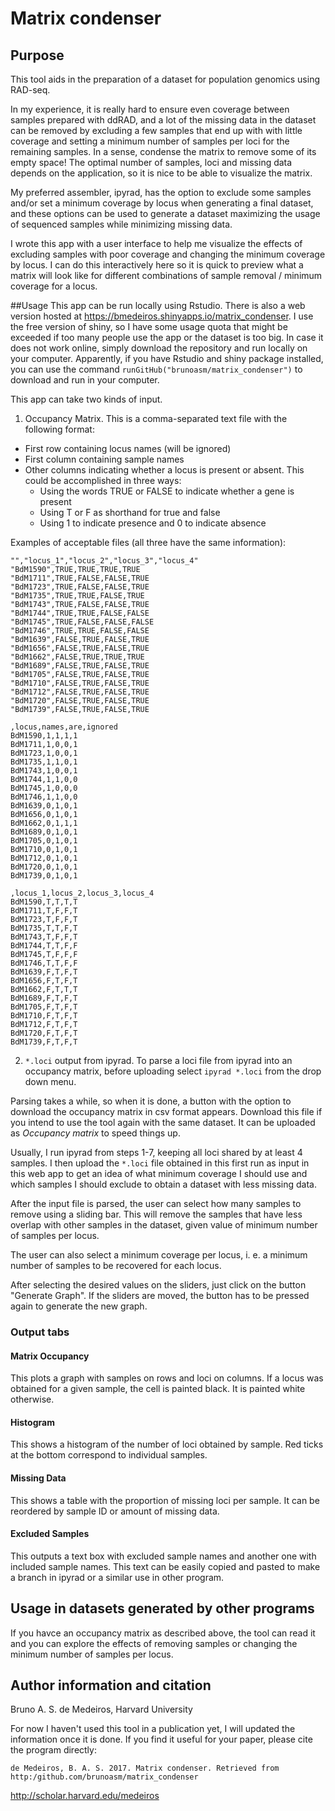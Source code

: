 # Matrix condenser
## Purpose
This tool aids in the preparation of a dataset for population genomics using RAD-seq.

In my experience, it is really hard to ensure even coverage between samples prepared with ddRAD, and a lot of the missing data in the dataset can be removed by excluding a few samples that end up with with little coverage and setting a minimum number of samples per loci for the remaining samples. In a sense, condense the matrix to remove some of its empty space! The optimal number of samples, loci and missing data depends on the application, so it is nice to be able to visualize the matrix.

My preferred assembler, ipyrad, has the option to exclude some samples and/or set a minimum coverage by locus when generating a final dataset, and these options can be used to generate a dataset maximizing the usage of sequenced samples while minimizing missing data.

I wrote this app with a user interface to help me visualize the effects of excluding samples with poor coverage and changing the minimum coverage by locus. I can do this interactively here so it is quick to preview what a matrix will look like for different combinations of sample removal / minimum coverage for a locus.

##Usage
This app can be run locally using Rstudio. There is also a web version hosted at https://bmedeiros.shinyapps.io/matrix_condenser. I use the free version of shiny, so I have some usage quota that might be exceeded if too many people use the app or the dataset is too big. In case it does not work online, simply download the repository and run locally on your computer. Apparently, if you have Rstudio and shiny package installed, you can use the command `runGitHub("brunoasm/matrix_condenser")` to download and run in your computer.

This app can take two kinds of input.

1. Occupancy Matrix.
This is a comma-separated text file with the following format:
 * First row containing locus names (will be ignored)
 * First column containing sample names
 * Other columns indicating whether a locus is present or absent. This could be accomplished in three ways:
   - Using the words TRUE or FALSE to indicate whether a gene is present
   - Using T or F as shorthand for true and false
   - Using 1 to indicate presence and 0 to indicate absence

Examples of acceptable files (all three have the same information):
```
"","locus_1","locus_2","locus_3","locus_4"
"BdM1590",TRUE,TRUE,TRUE,TRUE
"BdM1711",TRUE,FALSE,FALSE,TRUE
"BdM1723",TRUE,FALSE,FALSE,TRUE
"BdM1735",TRUE,TRUE,FALSE,TRUE
"BdM1743",TRUE,FALSE,FALSE,TRUE
"BdM1744",TRUE,TRUE,FALSE,FALSE
"BdM1745",TRUE,FALSE,FALSE,FALSE
"BdM1746",TRUE,TRUE,FALSE,FALSE
"BdM1639",FALSE,TRUE,FALSE,TRUE
"BdM1656",FALSE,TRUE,FALSE,TRUE
"BdM1662",FALSE,TRUE,TRUE,TRUE
"BdM1689",FALSE,TRUE,FALSE,TRUE
"BdM1705",FALSE,TRUE,FALSE,TRUE
"BdM1710",FALSE,TRUE,FALSE,TRUE
"BdM1712",FALSE,TRUE,FALSE,TRUE
"BdM1720",FALSE,TRUE,FALSE,TRUE
"BdM1739",FALSE,TRUE,FALSE,TRUE
```
```
,locus,names,are,ignored
BdM1590,1,1,1,1
BdM1711,1,0,0,1
BdM1723,1,0,0,1
BdM1735,1,1,0,1
BdM1743,1,0,0,1
BdM1744,1,1,0,0
BdM1745,1,0,0,0
BdM1746,1,1,0,0
BdM1639,0,1,0,1
BdM1656,0,1,0,1
BdM1662,0,1,1,1
BdM1689,0,1,0,1
BdM1705,0,1,0,1
BdM1710,0,1,0,1
BdM1712,0,1,0,1
BdM1720,0,1,0,1
BdM1739,0,1,0,1
```
```
,locus_1,locus_2,locus_3,locus_4
BdM1590,T,T,T,T
BdM1711,T,F,F,T
BdM1723,T,F,F,T
BdM1735,T,T,F,T
BdM1743,T,F,F,T
BdM1744,T,T,F,F
BdM1745,T,F,F,F
BdM1746,T,T,F,F
BdM1639,F,T,F,T
BdM1656,F,T,F,T
BdM1662,F,T,T,T
BdM1689,F,T,F,T
BdM1705,F,T,F,T
BdM1710,F,T,F,T
BdM1712,F,T,F,T
BdM1720,F,T,F,T
BdM1739,F,T,F,T
```

2. `*.loci` output from ipyrad.
To parse a loci file from ipyrad into an occupancy matrix, before uploading select `ipyrad *.loci` from the drop down menu.

Parsing takes a while, so when it is done, a button with the option to download the occupancy matrix in csv format appears. Download this file if you intend to use the tool again with the same dataset. It can be uploaded as *Occupancy matrix* to speed things up.

Usually, I run ipyrad from steps 1-7, keeping all loci shared by at least 4 samples. I then upload the `*.loci` file obtained in this first run as input in this web app to get an idea of what minimum coverage I should use and which samples I should exclude to obtain a dataset with less missing data.


After the input file is parsed, the user can select how many samples to remove using a sliding bar. This will remove the samples that have less overlap with other samples in the dataset, given value of minimum number of samples per locus.

The user can also select a minimum coverage per locus, i. e. a minimum number of samples to be recovered for each locus.

After selecting the desired values on the sliders, just click on the button "Generate Graph". If the sliders are moved, the button has to be pressed again to generate the new graph.

### Output tabs
#### Matrix Occupancy 
This plots a graph with samples on rows and loci on columns. If a locus was obtained for a given sample, the cell is painted black. It is painted white otherwise.

#### Histogram
This shows a histogram of the number of loci obtained by sample. Red ticks at the bottom correspond to individual samples.

#### Missing Data
This shows a table with the proportion of missing loci per sample. It can be reordered by sample ID or amount of missing data.

#### Excluded Samples
This outputs a text box with excluded sample names and another one with included sample names. This text can be easily copied and pasted to make a branch in ipyrad or a similar use in other program.

## Usage in datasets generated by other programs
If you havce an occupancy matrix as described above, the tool can read it and you can explore the effects of removing samples or changing the minimum number of samples per locus.

## Author information and citation
Bruno A. S. de Medeiros, Harvard University

For now I haven't used this tool in a publication yet, I will updated the information once it is done. If you find it useful for your paper, please cite the program directly:

```
de Medeiros, B. A. S. 2017. Matrix condenser. Retrieved from http:/github.com/brunoasm/matrix_condenser
```


http://scholar.harvard.edu/medeiros
